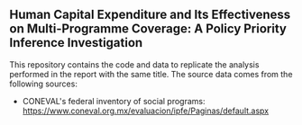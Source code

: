 ## Human Capital Expenditure and Its Effectiveness on Multi-Programme Coverage: A Policy Priority Inference Investigation

This repository contains the code and data to replicate the analysis performed in the report with the same title.
The source data comes from the following sources:

- CONEVAL's federal inventory of social programs: https://www.coneval.org.mx/evaluacion/ipfe/Paginas/default.aspx

